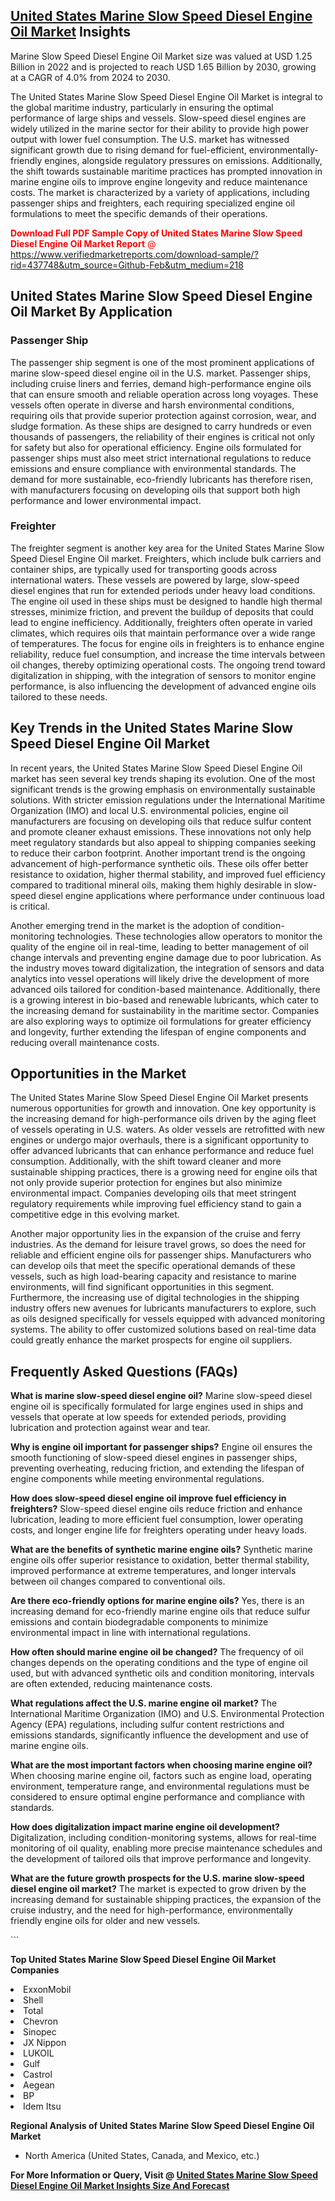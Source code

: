 <h2><a href="https://www.verifiedmarketreports.com/download-sample/?rid=437748&amp;utm_source=Github-Feb&amp;utm_medium=218" target="_blank">United States Marine Slow Speed Diesel Engine Oil Market</a> Insights</h2><p>Marine Slow Speed Diesel Engine Oil Market size was valued at USD 1.25 Billion in 2022 and is projected to reach USD 1.65 Billion by 2030, growing at a CAGR of 4.0% from 2024 to 2030.</p><p> <p>The United States Marine Slow Speed Diesel Engine Oil Market is integral to the global maritime industry, particularly in ensuring the optimal performance of large ships and vessels. Slow-speed diesel engines are widely utilized in the marine sector for their ability to provide high power output with lower fuel consumption. The U.S. market has witnessed significant growth due to rising demand for fuel-efficient, environmentally-friendly engines, alongside regulatory pressures on emissions. Additionally, the shift towards sustainable maritime practices has prompted innovation in marine engine oils to improve engine longevity and reduce maintenance costs. The market is characterized by a variety of applications, including passenger ships and freighters, each requiring specialized engine oil formulations to meet the specific demands of their operations. <p><span class=""><span style="color: #ff0000;"><strong>Download Full PDF Sample Copy of United States Marine Slow Speed Diesel Engine Oil Market Report</strong> @ </span><a href="https://www.verifiedmarketreports.com/download-sample/?rid=437748&amp;utm_source=Github-Feb&amp;utm_medium=218" target="_blank">https://www.verifiedmarketreports.com/download-sample/?rid=437748&amp;utm_source=Github-Feb&amp;utm_medium=218</a></span></p></p> <h2>United States Marine Slow Speed Diesel Engine Oil Market By Application</h2> <h3>Passenger Ship</h3> <p>The passenger ship segment is one of the most prominent applications of marine slow-speed diesel engine oil in the U.S. market. Passenger ships, including cruise liners and ferries, demand high-performance engine oils that can ensure smooth and reliable operation across long voyages. These vessels often operate in diverse and harsh environmental conditions, requiring oils that provide superior protection against corrosion, wear, and sludge formation. As these ships are designed to carry hundreds or even thousands of passengers, the reliability of their engines is critical not only for safety but also for operational efficiency. Engine oils formulated for passenger ships must also meet strict international regulations to reduce emissions and ensure compliance with environmental standards. The demand for more sustainable, eco-friendly lubricants has therefore risen, with manufacturers focusing on developing oils that support both high performance and lower environmental impact.</p> <h3>Freighter</h3> <p>The freighter segment is another key area for the United States Marine Slow Speed Diesel Engine Oil market. Freighters, which include bulk carriers and container ships, are typically used for transporting goods across international waters. These vessels are powered by large, slow-speed diesel engines that run for extended periods under heavy load conditions. The engine oil used in these ships must be designed to handle high thermal stresses, minimize friction, and prevent the buildup of deposits that could lead to engine inefficiency. Additionally, freighters often operate in varied climates, which requires oils that maintain performance over a wide range of temperatures. The focus for engine oils in freighters is to enhance engine reliability, reduce fuel consumption, and increase the time intervals between oil changes, thereby optimizing operational costs. The ongoing trend toward digitalization in shipping, with the integration of sensors to monitor engine performance, is also influencing the development of advanced engine oils tailored to these needs.</p> <h2>Key Trends in the United States Marine Slow Speed Diesel Engine Oil Market</h2> <p>In recent years, the United States Marine Slow Speed Diesel Engine Oil market has seen several key trends shaping its evolution. One of the most significant trends is the growing emphasis on environmentally sustainable solutions. With stricter emission regulations under the International Maritime Organization (IMO) and local U.S. environmental policies, engine oil manufacturers are focusing on developing oils that reduce sulfur content and promote cleaner exhaust emissions. These innovations not only help meet regulatory standards but also appeal to shipping companies seeking to reduce their carbon footprint. Another important trend is the ongoing advancement of high-performance synthetic oils. These oils offer better resistance to oxidation, higher thermal stability, and improved fuel efficiency compared to traditional mineral oils, making them highly desirable in slow-speed diesel engine applications where performance under continuous load is critical.</p> <p>Another emerging trend in the market is the adoption of condition-monitoring technologies. These technologies allow operators to monitor the quality of the engine oil in real-time, leading to better management of oil change intervals and preventing engine damage due to poor lubrication. As the industry moves toward digitalization, the integration of sensors and data analytics into vessel operations will likely drive the development of more advanced oils tailored for condition-based maintenance. Additionally, there is a growing interest in bio-based and renewable lubricants, which cater to the increasing demand for sustainability in the maritime sector. Companies are also exploring ways to optimize oil formulations for greater efficiency and longevity, further extending the lifespan of engine components and reducing overall maintenance costs.</p> <h2>Opportunities in the Market</h2> <p>The United States Marine Slow Speed Diesel Engine Oil Market presents numerous opportunities for growth and innovation. One key opportunity is the increasing demand for high-performance oils driven by the aging fleet of vessels operating in U.S. waters. As older vessels are retrofitted with new engines or undergo major overhauls, there is a significant opportunity to offer advanced lubricants that can enhance performance and reduce fuel consumption. Additionally, with the shift toward cleaner and more sustainable shipping practices, there is a growing need for engine oils that not only provide superior protection for engines but also minimize environmental impact. Companies developing oils that meet stringent regulatory requirements while improving fuel efficiency stand to gain a competitive edge in this evolving market.</p> <p>Another major opportunity lies in the expansion of the cruise and ferry industries. As the demand for leisure travel grows, so does the need for reliable and efficient engine oils for passenger ships. Manufacturers who can develop oils that meet the specific operational demands of these vessels, such as high load-bearing capacity and resistance to marine environments, will find significant opportunities in this segment. Furthermore, the increasing use of digital technologies in the shipping industry offers new avenues for lubricants manufacturers to explore, such as oils designed specifically for vessels equipped with advanced monitoring systems. The ability to offer customized solutions based on real-time data could greatly enhance the market prospects for engine oil suppliers.</p> <h2>Frequently Asked Questions (FAQs)</h2> <p><strong>What is marine slow-speed diesel engine oil?</strong> Marine slow-speed diesel engine oil is specifically formulated for large engines used in ships and vessels that operate at low speeds for extended periods, providing lubrication and protection against wear and tear.</p> <p><strong>Why is engine oil important for passenger ships?</strong> Engine oil ensures the smooth functioning of slow-speed diesel engines in passenger ships, preventing overheating, reducing friction, and extending the lifespan of engine components while meeting environmental regulations.</p> <p><strong>How does slow-speed diesel engine oil improve fuel efficiency in freighters?</strong> Slow-speed diesel engine oils reduce friction and enhance lubrication, leading to more efficient fuel consumption, lower operating costs, and longer engine life for freighters operating under heavy loads.</p> <p><strong>What are the benefits of synthetic marine engine oils?</strong> Synthetic marine engine oils offer superior resistance to oxidation, better thermal stability, improved performance at extreme temperatures, and longer intervals between oil changes compared to conventional oils.</p> <p><strong>Are there eco-friendly options for marine engine oils?</strong> Yes, there is an increasing demand for eco-friendly marine engine oils that reduce sulfur emissions and contain biodegradable components to minimize environmental impact in line with international regulations.</p> <p><strong>How often should marine engine oil be changed?</strong> The frequency of oil changes depends on the operating conditions and the type of engine oil used, but with advanced synthetic oils and condition monitoring, intervals are often extended, reducing maintenance costs.</p> <p><strong>What regulations affect the U.S. marine engine oil market?</strong> The International Maritime Organization (IMO) and U.S. Environmental Protection Agency (EPA) regulations, including sulfur content restrictions and emissions standards, significantly influence the development and use of marine engine oils.</p> <p><strong>What are the most important factors when choosing marine engine oil?</strong> When choosing marine engine oil, factors such as engine load, operating environment, temperature range, and environmental regulations must be considered to ensure optimal engine performance and compliance with standards.</p> <p><strong>How does digitalization impact marine engine oil development?</strong> Digitalization, including condition-monitoring systems, allows for real-time monitoring of oil quality, enabling more precise maintenance schedules and the development of tailored oils that improve performance and longevity.</p> <p><strong>What are the future growth prospects for the U.S. marine slow-speed diesel engine oil market?</strong> The market is expected to grow driven by the increasing demand for sustainable shipping practices, the expansion of the cruise industry, and the need for high-performance, environmentally friendly engine oils for older and new vessels.</p> ```</p><p><strong>Top United States Marine Slow Speed Diesel Engine Oil Market Companies</strong></p><div data-test-id=""><p><li>ExxonMobil</li><li> Shell</li><li> Total</li><li> Chevron</li><li> Sinopec</li><li> JX Nippon</li><li> LUKOIL</li><li> Gulf</li><li> Castrol</li><li> Aegean</li><li> BP</li><li> Idem Itsu</li></p><div><strong>Regional Analysis of&nbsp;United States Marine Slow Speed Diesel Engine Oil Market</strong></div><ul><li dir="ltr"><p dir="ltr">North America&nbsp;(United States, Canada, and Mexico, etc.)</p></li></ul><p><strong>For More Information or Query, Visit @&nbsp;</strong><strong><a href="https://www.verifiedmarketreports.com/product/marine-slow-speed-diesel-engine-oil-market/?utm_source=Github-Feb&amp;utm_medium=218" target="_blank">United States Marine Slow Speed Diesel Engine Oil Market Insights Size And Forecast</a></strong></p></div>
